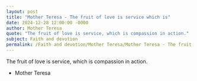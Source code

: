 ```yaml
---
layout: post
title: "Mother Teresa - The fruit of love is service which is"
date: 2024-12-28 12:00:00 -0000
author: Mother Teresa
quote: "The fruit of love is service, which is compassion in action."
subject: Faith and devotion
permalink: /Faith and devotion/Mother Teresa/Mother Teresa - The fruit of love is service which is
---
```


The fruit of love is service, which is compassion in action.

- Mother Teresa
